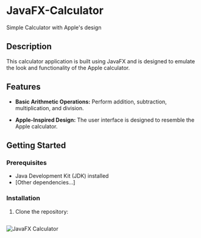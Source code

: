 # JavaFX-Calculator
Simple Calculator with Apple's design

## Description

This calculator application is built using JavaFX and is designed to emulate the look and functionality of the Apple calculator.

## Features

- **Basic Arithmetic Operations:** Perform addition, subtraction, multiplication, and division.

- **Apple-Inspired Design:** The user interface is designed to resemble the Apple calculator.

## Getting Started

### Prerequisites

- Java Development Kit (JDK) installed
- [Other dependencies...]

### Installation

1. Clone the repository:

   ```bash git clone https://github.com/adamhitzger/JavaFX-Calculator.git

![JavaFX Calculator](calculator/src/main/resources/com/example/calculator/images/screenshot.png)
